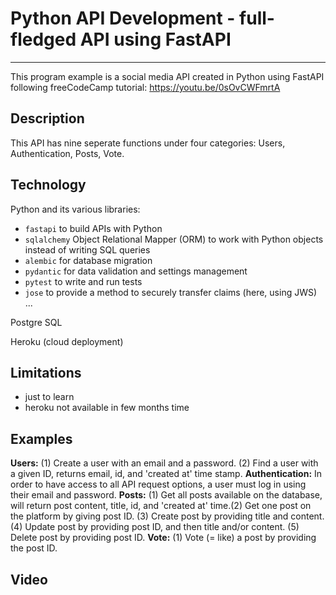 # Python API Development - full-fledged API using FastAPI
-----------
This program example is a social media API created in Python using FastAPI following freeCodeCamp tutorial: https://youtu.be/0sOvCWFmrtA


## Description
This API has nine seperate functions under four categories: Users, Authentication, Posts, Vote.


## Technology
Python and its various libraries:
- `fastapi` to build APIs with Python
- `sqlalchemy` Object Relational Mapper (ORM) to work with Python objects instead of writing SQL queries
- `alembic` for database migration
- `pydantic` for data validation and settings management
- `pytest` to write and run tests
- `jose` to provide a method to securely transfer claims (here, using JWS)
...

Postgre SQL

Heroku (cloud deployment)


## Limitations
- just to learn
- heroku not available in few months time


## Examples
**Users:** (1) Create a user with an email and a password. (2) Find a user with a given ID, returns email, id, and 'created at' time stamp.
**Authentication:** In order to have access to all API request options, a user must log in using their email and password. 
**Posts:** (1) Get all posts available on the database, will return post content, title, id, and 'created at' time.(2) Get one post on the platform by giving post ID. 
(3) Create post by providing title and content. (4) Update post by providing post ID, and then title and/or content. (5) Delete post by providing post ID.
**Vote:** (1) Vote (= like) a post by providing the post ID.


## Video